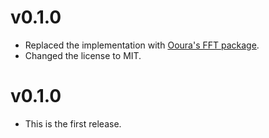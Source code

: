 # v0.1.0

* Replaced the implementation with [Ooura's FFT package](https://www.kurims.kyoto-u.ac.jp/~ooura/fft.html).
* Changed the license to MIT.



# v0.1.0

* This is the first release.
